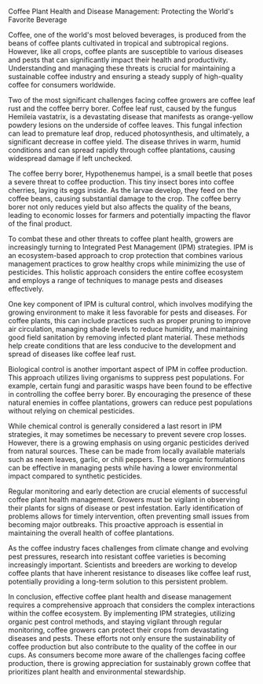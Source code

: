 Coffee Plant Health and Disease Management: Protecting the World's Favorite Beverage

Coffee, one of the world's most beloved beverages, is produced from the beans of coffee plants cultivated in tropical and subtropical regions. However, like all crops, coffee plants are susceptible to various diseases and pests that can significantly impact their health and productivity. Understanding and managing these threats is crucial for maintaining a sustainable coffee industry and ensuring a steady supply of high-quality coffee for consumers worldwide.

Two of the most significant challenges facing coffee growers are coffee leaf rust and the coffee berry borer. Coffee leaf rust, caused by the fungus Hemileia vastatrix, is a devastating disease that manifests as orange-yellow powdery lesions on the underside of coffee leaves. This fungal infection can lead to premature leaf drop, reduced photosynthesis, and ultimately, a significant decrease in coffee yield. The disease thrives in warm, humid conditions and can spread rapidly through coffee plantations, causing widespread damage if left unchecked.

The coffee berry borer, Hypothenemus hampei, is a small beetle that poses a severe threat to coffee production. This tiny insect bores into coffee cherries, laying its eggs inside. As the larvae develop, they feed on the coffee beans, causing substantial damage to the crop. The coffee berry borer not only reduces yield but also affects the quality of the beans, leading to economic losses for farmers and potentially impacting the flavor of the final product.

To combat these and other threats to coffee plant health, growers are increasingly turning to Integrated Pest Management (IPM) strategies. IPM is an ecosystem-based approach to crop protection that combines various management practices to grow healthy crops while minimizing the use of pesticides. This holistic approach considers the entire coffee ecosystem and employs a range of techniques to manage pests and diseases effectively.

One key component of IPM is cultural control, which involves modifying the growing environment to make it less favorable for pests and diseases. For coffee plants, this can include practices such as proper pruning to improve air circulation, managing shade levels to reduce humidity, and maintaining good field sanitation by removing infected plant material. These methods help create conditions that are less conducive to the development and spread of diseases like coffee leaf rust.

Biological control is another important aspect of IPM in coffee production. This approach utilizes living organisms to suppress pest populations. For example, certain fungi and parasitic wasps have been found to be effective in controlling the coffee berry borer. By encouraging the presence of these natural enemies in coffee plantations, growers can reduce pest populations without relying on chemical pesticides.

While chemical control is generally considered a last resort in IPM strategies, it may sometimes be necessary to prevent severe crop losses. However, there is a growing emphasis on using organic pesticides derived from natural sources. These can be made from locally available materials such as neem leaves, garlic, or chili peppers. These organic formulations can be effective in managing pests while having a lower environmental impact compared to synthetic pesticides.

Regular monitoring and early detection are crucial elements of successful coffee plant health management. Growers must be vigilant in observing their plants for signs of disease or pest infestation. Early identification of problems allows for timely intervention, often preventing small issues from becoming major outbreaks. This proactive approach is essential in maintaining the overall health of coffee plantations.

As the coffee industry faces challenges from climate change and evolving pest pressures, research into resistant coffee varieties is becoming increasingly important. Scientists and breeders are working to develop coffee plants that have inherent resistance to diseases like coffee leaf rust, potentially providing a long-term solution to this persistent problem.

In conclusion, effective coffee plant health and disease management requires a comprehensive approach that considers the complex interactions within the coffee ecosystem. By implementing IPM strategies, utilizing organic pest control methods, and staying vigilant through regular monitoring, coffee growers can protect their crops from devastating diseases and pests. These efforts not only ensure the sustainability of coffee production but also contribute to the quality of the coffee in our cups. As consumers become more aware of the challenges facing coffee production, there is growing appreciation for sustainably grown coffee that prioritizes plant health and environmental stewardship.